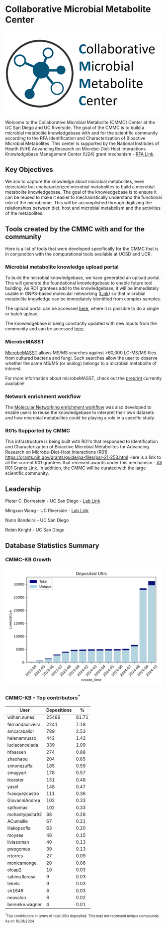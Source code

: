 # Collaborative Microbial Metabolite Center

![CMMC Logo](img/logo.png)

Welcome to the Collaborative Microbial Metabolite (CMMC) Center at the UC San Diego and UC Riverside. The goal of the CMMC is to build a microbial metabolite knowledgebase with and for the scientific community according to the RFA Identification and Characterization of Bioactive Microbial Metabolites. This center is supported by the National Institutes of Health (NIH) Advancing Research on Microbe-Diet-Host Interactions Knowledgebase Management Center (U24) grant mechanism - [RFA Link](https://grants.nih.gov/grants/guide/rfa-files/rfa-dk-21-014.html). 

## Key Objectives
We aim to capture the knowledge about microbial metabolites, even detectable but uncharacterized microbial metabolites to build a microbial metabolite knowledgebase. The goal of the knowledgebase is to ensure it can be reused to make it easier to mechanistically understand the functional role of the microbiome. This will be accomplished through digitizing the relationships between diet, host and microbial metabolism and the activities of the metabolites. 

## Tools created by the CMMC with and for the community
Here is a list of tools that were developed specifically for the CMMC that is in conjunction with the computational tools available at UCSD and UCR. 

### Microbial metabolite knowledge upload portal
To build the microbial knowledgebase, we have generated an upload portal. This will generate the foundational knowledgebase to enable future tool building. As RO1 grantees add to the knowledgebase, it will be immediately usable in GNPS-based molecular networking ([Link](https://ccms-ucsd.github.io/GNPSDocumentation/)) so that microbial metabolite knowledge can be immediately identified from complex samples. 

The upload portal can be accessed [here](https://gnps2.org/workflowinput?workflowname=cmmc_deposition_workflow), where it is possible to do a single or batch upload.

The knowledgebase is being constantly updated with new inputs from the community and can be accessed [here](https://cmmc-kb.gnps2.org/).

<!-- !!!!MING TO DO create the firs generation link to simple interface for building the knowledgebase!!!!. -->

### MicrobeMASST

[MicrobeMASST](https://masst.gnps2.org/microbemasst/) allows MS/MS searches against >60,000 LC-MS/MS files from cultured bacteria and fungi. Such searches allow the user to observe whether the same MS/MS (or analog) belongs to a microbial metabolite of interest.

For more information about microbeMASST, check out the [preprint](https://doi.org/10.1101/2023.07.20.549584) currently available!

### Network enrichment workflow
The [Molecular Networking enrichment workflow](https://gnps2.org/workflowinput?workflowname=cmmc_gnps_network_enrichment_workflow) was also developed to enable users to reuse the knowledgebase to interpret their own datasets and how microbial metabolites could be playing a role in a specific study.


### R01s Supported by CMMC

This infrastructure is being built with R01's that responded to 
Identification and Characterization of Bioactive Microbial Metabolites for Advancing Research on Microbe-Diet-Host Interactions (R01) https://grants.nih.gov/grants/guide/pa-files/par-21-253.html Here is a link to all the current R01 grantees that received awards under this mechanism - [All R01 Grants Link](https://reporter.nih.gov/search/eJ5UvHBXWU6-ZQa83cfFnw/projects). In addition, the CMMC will be curated with the large scientific community.

## Leadership
Pieter C. Dorrestein - UC San Diego - [Lab Link](https://dorresteinlab.ucsd.edu/)

Mingxun Wang - UC Riverside - [Lab Link](https://www.cs.ucr.edu/~mingxunw/)

Nuno Bandeira - UC San Diego 

Robin Knight - UC San Diego

## Database Statistics Summary

### CMMC-KB Growth

![CMMC depositions graph](/img/statistics/cmmc_growth.svg)

### CMMC-KB - Top contributors<sup>*</sup>

| User             | Depositions | %     |
|------------------|-------------|-------|
| wilhan.nunes     | 25489       | 81.71 |
| fernandaoliveira | 2241        | 7.18  |
| amcaraballor     | 789         | 2.53  |
| helenamrusso     | 442         | 1.42  |
| luciacancelada   | 339         | 1.09  |
| hfaassen         | 274         | 0.88  |
| zhaohaoq         | 204         | 0.65  |
| simonezuffa      | 185         | 0.59  |
| smagyari         | 178         | 0.57  |
| ikoester         | 151         | 0.48  |
| yasel            | 148         | 0.47  |
| fvasquezcastro   | 111         | 0.36  |
| GiovanniAndrea   | 102         | 0.33  |
| spthomas         | 102         | 0.33  |
| mohantyipsita92  | 88          | 0.28  |
| ACumsille        | 67          | 0.21  |
| iliakopsofia     | 63          | 0.20  |
| moyses           | 48          | 0.15  |
| liviasoman       | 40          | 0.13  |
| pwpgomes         | 39          | 0.13  |
| rrtorres         | 27          | 0.09  |
| monicamonge      | 20          | 0.06  |
| oloap2           | 10          | 0.03  |
| sabina.llarosa   | 9           | 0.03  |
| tekela           | 9           | 0.03  |
| sh1646           | 8           | 0.03  |
| neavalon         | 6           | 0.02  |
| berenike.wagner  | 4           | 0.01  |

<small style="font-size: 0.8em;"><sup>*</sup>Top contributors in terms of total USIs deposited. This may not represent unique compounds.
<br>As of: 10/31/2024</small>
